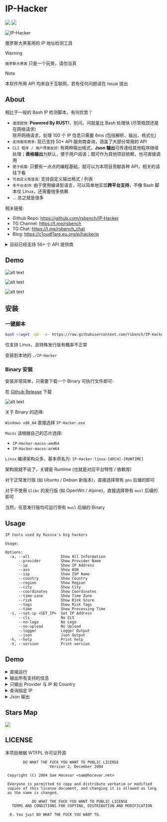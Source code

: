 # IP-Hacker

![](https://hitscounter.dev/api/hit?url=https%3A%2F%2Fgithub.com%2Frsbench%2Frsbench&label=&icon=github&color=%23160d27) ![](https://img.shields.io/crates/v/IP-Hacker)

![IP-Hacker](https://socialify.git.ci/rsbench/IP-Hacker/image?custom_description=%E4%B8%80%E6%AC%BE%E8%B7%A8%E5%B9%B3%E5%8F%B0%E3%80%81%E9%AB%98%E6%80%A7%E8%83%BD%E3%80%81%E6%98%93%E4%BD%BF%E7%94%A8%E3%80%81CLI+%E5%8F%8B%E5%A5%BD%E7%9A%84+IP+%E6%89%B9%E9%87%8F%E6%A3%80%E6%B5%8B%E5%B7%A5%E5%85%B7&description=1&font=Jost&forks=1&language=1&name=1&owner=1&pattern=Circuit+Board&stargazers=1&theme=Auto)

俄罗斯大黑客用的 IP 地址检测工具

> [!WARNING]
> `俄罗斯大黑客` 只是一个玩笑，请勿当真

> [!NOTE]
> 本软件所用 API 均来自于互联网，若有任何问题请在 Issue 提出

## About

相比于一般的 Bash IP 检测脚本，有何优势？
- `速度超快`: **Powered By RUST!**，别问，问就是比 Bash 处理快 (尽管瓶颈还是在网络请求) \
    除开网络请求，处理 100 个 IP 信息只需要 6ms (包括解析、输出、格式化)
- `支持服务商多`: 现已支持 50+ API 服务商查询，涵盖了大部分常用的 API
- `CLI 程序 / 用户界面友好`: 有两种输出格式，**Json 输出**可传递给其他程序继续处理；**表格输出**为默认，便于用户阅读；既可作为其他项目依赖，也可直接调用
- `便于拓展`: 只要有一点点的编程基础，就可以为本项目贡献各种 API，相关的请往下看
- `可自定义程度高`: 支持自定义输出格式 / 列表
- `多平台支持`: 由于使用编译型语言，可以简单地实现**跨平台支持**，不像 Bash 脚本仅 Linux，还需要很多依赖
- ... 总之就是很多

相关链接:
- Github Repo: <https://github.com/rsbench/IP-Hacker>
- TG Channel: <https://t.me/rsbench>
- TG Chat: <https://t.me/rsbench_chat>
- Blog: https://c1oudf1are.eu.org/p/hackerip


<details>
  <summary>目前已经支持 56+ 个 API 提供商</summary>

  - abstractapi.com
  - apiip.net
  - apilayer.com
  - apip.cc
  - Baidu
  - biantailajiao.com
  - Bilibili
  - Cloudflare
  - cz88.net
  - dashi.163.com
  - db-ip.com
  - freeaiapi.com
  - groapify.com
  - geoplugin.net
  - hsselite.com
  - httpbin.org
  - ip2location.io
  - ip125.com
  - ip233.cn
  - ip234.in
  - ip-api.com
  - ipcheck.ing
  - ipcheck.ing Maxmind
  - iplark.com Digital Element
  - iplark.com Ip-Api
  - iplark.com IpData
  - iplark.com IpStack
  - iplark.com Maxmind
  - iplark.com Moe
  - iplark.com Moon
  - ip.sb
  - ipapi.co
  - ipapi.is
  - ipbase.com
  - ipdata.co
  - ipgeolocation.io
  - ipinfo.io
  - ipip.net
  - ipleak.net
  - iplocation.net
  - ipquery.io
  - ipw.cn
  - ipwho.is
  - ipwhois.app
  - itdog.cn
  - keycdn.com
  - maptiler.com
  - meituan.com
  - myip.la
  - myip.wtf
  - nameless13.xyz
  - qq.com
  - realip.cc
  - reallyfreegeoip.org
  - taobao.com
  - vvhan.com

</details>

## Demo

![alt text](<https://53e534f.webp.li/p/hackerip/2025-06-24 04-49-49.gif>)

![alt text](https://53e534f.webp.li/p/hackerip/image.png)

![alt text](https://53e534f.webp.li/p/hackerip/image-1.png)

## 安装

### 一键脚本

```bash
bash <(wget -qO- -o- https://raw.githubusercontent.com/rsbench/IP-Hacker/refs/heads/main/install.sh)
```

仅支持 Linux，且特殊发行版有概率不正常

安装到本地的 `./IP-Hacker`

### Binary 安装

安装非常简单，只需要下载一个 Binary 可执行文件即可:

在 [Github Release](https://github.com/rsbench/IP-Hacker/releases/tag/latest) 下载

![alt text](https://53e534f.webp.li/p/hackerip/image-2.png)

关于 Binary 的选择: 

`Windows x86_64` 直接选择 `IP-Hacker.exe`

`Macos` 请根据自己的芯片选择:
- `IP-Hacker-macos-amd64`
- `IP-Hacker-macos-arm64`

`Linux` 编译架构众多，基本命名为: `IP-Hacker-linux-[ARCH]-[RUNTIME]`

架构我就不说了，关键是 Runtime (也就是对应平台特性 / 依赖库)

对于正常发行版 (如 Ubuntu / Debian 新版本)，直接选择带有 `gnu` 后缀的即可

对于不使用 `Glibc` 的发行版 (如 OpenWrt / Alpine)，直接选择带有 `musl` 后缀的即可

当然，任意发行版均可运行带有 `musl` 后缀的 Binary

## Usage
```
IP tools used by Russia's big hackers

Usage: 

Options:
  -a, --all              Show All Information
      --provider         Show Provider Name
      --ip               Show IP Address
      --asn              Show ASN
      --isp              Show ISP Name
      --country          Show Country
      --region           Show Region
      --city             Show City
      --coordinates      Show Coordinates
      --time-zone        Show Time Zone
      --risk             Show Risk Score
      --tags             Show Risk Tags
      --time             Show Processing Time
  -s, --set-ip <SET_IP>  Set IP Address
      --cls              No CLS
      --no-logo          No Logo
      --no-upload        No Upload
      --logger           Logger Output
      --json             Json Output
  -h, --help             Print help
  -V, --version          Print version
```

## Demo

<details>
  <summary>直接运行</summary>

  ```bash
  ./IP-Hacker
  ```

  ![RIwPKKnQ3WNR5ZkEsc0sXTEgBPBXuhFZ.webp](https://www.nodeimage.com/i/9617/RIwPKKnQ3WNR5ZkEsc0sXTEgBPBXuhFZ.png)

</details>

<details>
  <summary>输出所有支持的信息</summary>

  ```bash
  ./IP-Hacker --all
  ```

  ![GNZSriny3WNR5bdCsc0sxIfaCZ0DjPnX.webp](https://www.nodeimage.com/i/9617/GNZSriny3WNR5bdCsc0sxIfaCZ0DjPnX.png)

</details>

<details>
  <summary>只输出 Provider 与 IP 和 Country</summary>

  > [!TIP]
  > 还有更多的搭配，请自行尝试

  ```bash
  ./IP-Hacker --provider --ip --country
  ```

  ![e2mVtKn13WNR5Zl9sc0smZwcLEFT92xw.webp](https://www.nodeimage.com/i/9617/e2mVtKn13WNR5Zl9sc0smZwcLEFT92xw.png)

</details>

<details>
  <summary>查询指定 IP</summary>

  ```bash
  ./IP-Hacker --set-ip 11.45.1.4
  ```

  ![IYeSaXnp3WNR5YfFsc0sIxtpkPjBXReA.webp](https://www.nodeimage.com/i/9617/IYeSaXnp3WNR5YfFsc0sIxtpkPjBXReA.png)

</details>

<details>
  <summary>Json 输出</summary>

  ```bash
  ./IP-Hacker --json | jq
  ```

  ![R1b4zpnR3WNR5WiGsc0s4UXMlVEG3NXV.webp](https://www.nodeimage.com/i/9617/R1b4zpnR3WNR5WiGsc0s4UXMlVEG3NXV.png)

  输出过多，仅截取部分

</details>

## Stars Map

![](https://starchart.cc/rsbench/IP-Hacker.svg)

## LICENSE

本项目根据 WTFPL 许可证开源

```
        DO WHAT THE FUCK YOU WANT TO PUBLIC LICENSE 
                    Version 2, December 2004 

 Copyright (C) 2004 Sam Hocevar <sam@hocevar.net> 

 Everyone is permitted to copy and distribute verbatim or modified 
 copies of this license document, and changing it is allowed as long 
 as the name is changed. 

            DO WHAT THE FUCK YOU WANT TO PUBLIC LICENSE 
   TERMS AND CONDITIONS FOR COPYING, DISTRIBUTION AND MODIFICATION 

  0. You just DO WHAT THE FUCK YOU WANT TO.
```